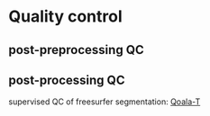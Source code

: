 # Quality control


## post-preprocessing QC


## post-processing QC

supervised QC of freesurfer segmentation: [Qoala-T](https://www.sciencedirect.com/science/article/pii/S1053811919300138)
